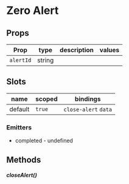 
# Zero Alert




## Props

| Prop | type | description | values |
| ---- | ---- | ----------- | ------ |
| `alertId` | string |  |  |

## Slots

| name | scoped | bindings |
| ---- | ------ | -------- |
| default | `true` | `close-alert` `data` |

### Emitters


 - completed - undefined

## Methods

##### closeAlert()
